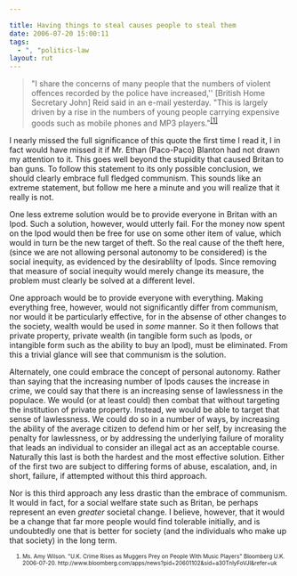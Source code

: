 ```yaml
---

title: Having things to steal causes people to steal them
date: 2006-07-20 15:00:11
tags:
  - ", "politics-law
layout: rut
---
```


<blockquote>"I share the concerns of many people that the numbers of violent offences recorded by the police have increased,'' [British Home Secretary John] Reid said in an e-mail yesterday.  "This is largely driven by a rise in the numbers of young people carrying expensive goods such as mobile phones and MP3 players."<sup><a title="Bloomberg.com: U.K. : U.K. Crime Rises as Muggers Prey on People With Music Players" href="http://www.bloomberg.com/apps/news?pid=20601102&sid=a30TnIyFoVJI&refer=uk">[1]</a></sup></blockquote>
I nearly missed the full significance of this quote the first time I read it, I in fact would have missed it if Mr. Ethan (Paco-Paco) Blanton had not drawn my attention to it.  This goes well beyond the stupidity that caused Britan to ban guns.  To follow this statement to its only possible conclusion, we should clearly embrace full fledged communism.  This sounds like an extreme statement, but follow me here a minute and you will realize that it really is not.

One less extreme solution would be to provide everyone in Britan with an Ipod.  Such a solution, however, would utterly fail.  For the money now spent on the Ipod would then be free for use on some other item of value, which would in turn be the new target of theft.  So the real cause of the theft here, (since we are not allowing personal autonomy to be considered) is the social inequity, as evidenced by the desirablilty of Ipods.  Since removing that measure of social inequity would merely change its measure, the problem must clearly be solved at a different level.

One approach would be to provide everyone with everything.  Making everything free, however, would not significantly differ from communism, nor would it be particularly effective, for in the absense of other changes to the society, wealth would be used in <em>some</em> manner.  So it then follows that private property, private wealth (in tangible form such as Ipods, or intangible form such as the ability to buy an Ipod), must be eliminated.  From this a trivial glance will see that communism is the solution.

Alternately, one could embrace the concept of personal autonomy.  Rather than saying that the increasing number of Ipods causes the increase in crime, we could say that there is an increasing sense of lawlessness in the populace.  We would (or at least could) then combat that without targeting the institution of private property.  Instead, we would be able to target that sense of lawlessness.  We could do so in a number of ways, by increasing the ability of the average citizen to defend him or her self, by increasing the penalty for lawlessness, or by addressing the underlying failure of morality that leads an individual to consider an illegal act as an acceptable course.   Naturally this last is both the hardest and the most effective solution.  Either of the first two are subject to differing forms of abuse, escalation, and, in short, failure, if attempted without this third approach.

Nor is this third approach any less drastic than the embrace of communism.  It would in fact, for a social welfare state such as Britan, be perhaps represent an even <em>greater</em> societal change.  I believe, however, that it would be a change that far more people would find tolerable initially, and is undoubtedly one that is better for society (and the individuals who make up that society) in the long term.
<ol><font size="-2">
	<li><font size="-2">Ms. Amy Wilson.  "U.K. Crime Rises as Muggers Prey on People With Music Players"  Bloomberg U.K. 2006-07-20.  http://www.bloomberg.com/apps/news?pid=20601102&sid=a30TnIyFoVJI&refer=uk</font></li>
</font></ol>

